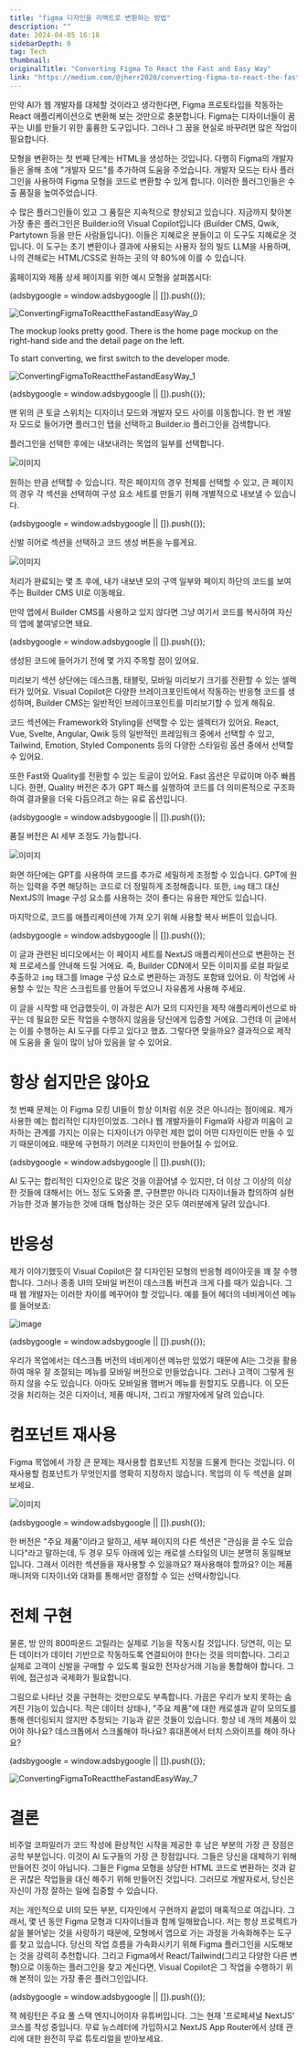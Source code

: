 ```yaml
---
title: "figma 디자인을 리액트로 변환하는 방법"
description: ""
date: 2024-04-05 16:18
sidebarDepth: 0
tag: Tech
thumbnail: 
originalTitle: "Converting Figma To React the Fast and Easy Way"
link: "https://medium.com/@jherr2020/converting-figma-to-react-the-fast-and-easy-way-d6525a866f24"
---
```



만약 AI가 웹 개발자를 대체할 것이라고 생각한다면, Figma 프로토타입을 작동하는 React 애플리케이션으로 변환해 보는 것만으로 충분합니다. Figma는 디자이너들이 꿈꾸는 UI를 만들기 위한 훌륭한 도구입니다. 그러나 그 꿈을 현실로 바꾸려면 많은 작업이 필요합니다.

모형을 변환하는 첫 번째 단계는 HTML을 생성하는 것입니다. 다행히 Figma의 개발자들은 올해 초에 "개발자 모드"를 추가하여 도움을 주었습니다. 개발자 모드는 타사 플러그인을 사용하여 Figma 모형을 코드로 변환할 수 있게 합니다. 이러한 플러그인들은 수출 품질을 높여주었습니다.

수 많은 플러그인들이 있고 그 품질은 지속적으로 향상되고 있습니다. 지금까지 찾아본 가장 좋은 플러그인은 Builder.io의 Visual Copilot입니다 (Builder CMS, Qwik, Partytown 등을 만든 사람들입니다). 이들은 지혜로운 분들이고 이 도구도 지혜로운 것입니다. 이 도구는 초기 변환이나 결과에 사용되는 사용자 정의 빌드 LLM을 사용하며, 나의 견해로는 HTML/CSS로 원하는 곳의 약 80%에 이를 수 있습니다.

홈페이지와 제품 상세 페이지를 위한 예시 모형을 살펴봅시다:

<!-- ui-log 수평형 -->
<ins class="adsbygoogle"
  style="display:block"
  data-ad-client="ca-pub-4877378276818686"
  data-ad-slot="9743150776"
  data-ad-format="auto"
  data-full-width-responsive="true"></ins>
<component is="script">
(adsbygoogle = window.adsbygoogle || []).push({});
</component>

![ConvertingFigmaToReacttheFastandEasyWay_0](./img/ConvertingFigmaToReacttheFastandEasyWay_0.png)

The mockup looks pretty good. There is the home page mockup on the right-hand side and the detail page on the left.

To start converting, we first switch to the developer mode.

![ConvertingFigmaToReacttheFastandEasyWay_1](./img/ConvertingFigmaToReacttheFastandEasyWay_1.png)

<!-- ui-log 수평형 -->
<ins class="adsbygoogle"
  style="display:block"
  data-ad-client="ca-pub-4877378276818686"
  data-ad-slot="9743150776"
  data-ad-format="auto"
  data-full-width-responsive="true"></ins>
<component is="script">
(adsbygoogle = window.adsbygoogle || []).push({});
</component>

맨 위의 큰 토글 스위치는 디자이너 모드와 개발자 모드 사이를 이동합니다. 한 번 개발자 모드로 들어가면 플러그인 탭을 선택하고 Builder.io 플러그인을 검색합니다.

플러그인을 선택한 후에는 내보내려는 목업의 일부를 선택합니다.

![이미지](./img/ConvertingFigmaToReacttheFastandEasyWay_2.png)

원하는 만큼 선택할 수 있습니다. 작은 페이지의 경우 전체를 선택할 수 있고, 큰 페이지의 경우 각 섹션을 선택하여 구성 요소 세트를 만들기 위해 개별적으로 내보낼 수 있습니다.

<!-- ui-log 수평형 -->
<ins class="adsbygoogle"
  style="display:block"
  data-ad-client="ca-pub-4877378276818686"
  data-ad-slot="9743150776"
  data-ad-format="auto"
  data-full-width-responsive="true"></ins>
<component is="script">
(adsbygoogle = window.adsbygoogle || []).push({});
</component>

신발 히어로 섹션을 선택하고 코드 생성 버튼을 누를게요.

![이미지](./img/ConvertingFigmaToReacttheFastandEasyWay_3.png)

처리가 완료되는 몇 초 후에, 내가 내보낸 모의 구역 일부와 페이지 하단의 코드를 보여주는 Builder CMS UI로 이동해요.

만약 앱에서 Builder CMS를 사용하고 있지 않다면 그냥 여기서 코드를 복사하여 자신의 앱에 붙여넣으면 돼요.

<!-- ui-log 수평형 -->
<ins class="adsbygoogle"
  style="display:block"
  data-ad-client="ca-pub-4877378276818686"
  data-ad-slot="9743150776"
  data-ad-format="auto"
  data-full-width-responsive="true"></ins>
<component is="script">
(adsbygoogle = window.adsbygoogle || []).push({});
</component>

생성된 코드에 들어가기 전에 몇 가지 주목할 점이 있어요.

미리보기 섹션 상단에는 데스크톱, 태블릿, 모바일 미리보기 크기를 전환할 수 있는 셀렉터가 있어요. Visual Copilot은 다양한 브레이크포인트에서 작동하는 반응형 코드를 생성하며, Builder CMS는 일반적인 브레이크포인트를 미리보기할 수 있게 해줘요.

코드 섹션에는 Framework와 Styling을 선택할 수 있는 셀렉터가 있어요. React, Vue, Svelte, Angular, Qwik 등의 일반적인 프레임워크 중에서 선택할 수 있고, Tailwind, Emotion, Styled Components 등의 다양한 스타일링 옵션 중에서 선택할 수 있어요.

또한 Fast와 Quality를 전환할 수 있는 토글이 있어요. Fast 옵션은 무료이며 아주 빠릅니다. 한편, Quality 버전은 추가 GPT 패스를 실행하여 코드를 더 의미론적으로 구조화하여 결과물을 더욱 다듬으려고 하는 유료 옵션입니다.

<!-- ui-log 수평형 -->
<ins class="adsbygoogle"
  style="display:block"
  data-ad-client="ca-pub-4877378276818686"
  data-ad-slot="9743150776"
  data-ad-format="auto"
  data-full-width-responsive="true"></ins>
<component is="script">
(adsbygoogle = window.adsbygoogle || []).push({});
</component>

품질 버전은 AI 세부 조정도 가능합니다.

![이미지](./img/ConvertingFigmaToReacttheFastandEasyWay_4.png)

화면 하단에는 GPT를 사용하여 코드를 추가로 세밀하게 조정할 수 있습니다. GPT에 원하는 입력을 주면 해당하는 코드로 더 정밀하게 조정해줍니다. 또한, `img` 태그 대신 NextJS의 Image 구성 요소를 사용하는 것이 좋다는 유용한 제안도 있습니다.

마지막으로, 코드를 애플리케이션에 가져 오기 위해 사용할 복사 버튼이 있습니다.

<!-- ui-log 수평형 -->
<ins class="adsbygoogle"
  style="display:block"
  data-ad-client="ca-pub-4877378276818686"
  data-ad-slot="9743150776"
  data-ad-format="auto"
  data-full-width-responsive="true"></ins>
<component is="script">
(adsbygoogle = window.adsbygoogle || []).push({});
</component>

이 글과 관련된 비디오에서는 이 페이지 세트를 NextJS 애플리케이션으로 변환하는 전체 프로세스를 안내해 드릴 거에요. 즉, Builder CDN에서 모든 이미지를 로컬 파일로 추출하고 `img` 태그를 Image 구성 요소로 변환하는 과정도 포함돼 있어요. 이 작업에 사용할 수 있는 작은 스크립트를 만들어 두었으니 자유롭게 사용해 주세요.

이 글을 시작할 때 언급했듯이, 이 과정은 AI가 모의 디자인을 제작 애플리케이션으로 바꾸는 데 필요한 모든 작업을 수행하지 않음을 당신에게 입증할 거에요. 그런데 이 글에서는 이를 수행하는 AI 도구를 다루고 있다고 했죠. 그렇다면 맞을까요? 결과적으로 제작에 도움을 줄 일이 많이 남아 있음을 알 수 있어요.

# 항상 쉽지만은 않아요

첫 번째 문제는 이 Figma 모킹 UI들이 항상 이처럼 쉬운 것은 아니라는 점이에요. 제가 사용한 예는 합리적인 디자인이었죠. 그러나 웹 개발자들이 Figma와 사랑과 미움이 교차하는 관계를 가지는 이유는 디자이너가 아무런 제한 없이 어떤 디자인이든 만들 수 있기 때문이에요. 때문에 구현하기 어려운 디자인이 만들어질 수 있어요.

<!-- ui-log 수평형 -->
<ins class="adsbygoogle"
  style="display:block"
  data-ad-client="ca-pub-4877378276818686"
  data-ad-slot="9743150776"
  data-ad-format="auto"
  data-full-width-responsive="true"></ins>
<component is="script">
(adsbygoogle = window.adsbygoogle || []).push({});
</component>

AI 도구는 합리적인 디자인으로 많은 것을 이끌어낼 수 있지만, 더 이상 그 이상의 이상한 것들에 대해서는 어느 정도 도와줄 뿐, 구현뿐만 아니라 디자이너들과 합의하여 실현 가능한 것과 불가능한 것에 대해 협상하는 것은 모두 여러분에게 달려 있습니다.

# 반응성

제가 이야기했듯이 Visual Copilot은 잘 디자인된 모형의 반응형 레이아웃을 꽤 잘 수행합니다. 그러나 종종 UI의 모바일 버전이 데스크톱 버전과 크게 다를 때가 있습니다. 그 때 웹 개발자는 이러한 차이를 메꾸어야 할 것입니다. 예를 들어 헤더의 네비게이션 메뉴를 들어보죠:

![image](./img/ConvertingFigmaToReacttheFastandEasyWay_5.png)

<!-- ui-log 수평형 -->
<ins class="adsbygoogle"
  style="display:block"
  data-ad-client="ca-pub-4877378276818686"
  data-ad-slot="9743150776"
  data-ad-format="auto"
  data-full-width-responsive="true"></ins>
<component is="script">
(adsbygoogle = window.adsbygoogle || []).push({});
</component>

우리가 목업에서는 데스크톱 버전의 네비게이션 메뉴만 있었기 때문에 AI는 그것을 활용하여 매우 잘 조절되는 메뉴를 모바일 버전으로 만들었습니다. 그러나 고객이 그렇게 원하지 않을 수도 있습니다. 아마도 모바일용 햄버거 메뉴를 원할지도 모릅니다. 이 모든 것을 처리하는 것은 디자이너, 제품 매니저, 그리고 개발자에게 달려 있습니다.

# 컴포넌트 재사용

Figma 목업에서 가장 큰 문제는 재사용할 컴포넌트 지정을 드물게 한다는 것입니다. 이 재사용할 컴포넌트가 무엇인지를 명확히 지정하지 않습니다. 목업의 이 두 섹션을 살펴보세요.

![이미지](./img/ConvertingFigmaToReacttheFastandEasyWay_6.png)

<!-- ui-log 수평형 -->
<ins class="adsbygoogle"
  style="display:block"
  data-ad-client="ca-pub-4877378276818686"
  data-ad-slot="9743150776"
  data-ad-format="auto"
  data-full-width-responsive="true"></ins>
<component is="script">
(adsbygoogle = window.adsbygoogle || []).push({});
</component>

한 버전은 "주요 제품"이라고 말하고, 세부 페이지의 다른 섹션은 "관심을 끌 수도 있습니다"라고 말하는데, 두 경우 모두 아래에 있는 캐로셀 스타일의 UI는 분명히 동일해보입니다. 그래서 이러한 섹션들을 재사용할 수 있을까요? 재사용해야 할까요? 이는 제품 매니저와 디자이너와 대화를 통해서만 결정할 수 있는 선택사항입니다.

# 전체 구현

물론, 방 안의 800파운드 고릴라는 실제로 기능을 작동시킬 것입니다. 당연히, 이는 모든 데이터가 데이터 기반으로 작동하도록 연결되어야 한다는 것을 의미합니다. 그리고 실제로 고객이 신발을 구매할 수 있도록 필요한 전자상거래 기능을 통합해야 합니다. 그 위에, 접근성과 국제화가 필요합니다.

그림으로 나타난 것을 구현하는 것만으로도 부족합니다. 가끔은 우리가 보지 못하는 숨겨진 기능이 있습니다. 적은 데이터 상태나, "주요 제품"에 대한 캐로셀과 같이 모의도를 통해 렌더링되지 않지만 추정되는 기능과 같은 것들이 있습니다. 항상 네 개의 제품이 있어야 하나요? 데스크톱에서 스크롤해야 하나요? 휴대폰에서 터치 스와이프를 해야 하나요?

<!-- ui-log 수평형 -->
<ins class="adsbygoogle"
  style="display:block"
  data-ad-client="ca-pub-4877378276818686"
  data-ad-slot="9743150776"
  data-ad-format="auto"
  data-full-width-responsive="true"></ins>
<component is="script">
(adsbygoogle = window.adsbygoogle || []).push({});
</component>

![ConvertingFigmaToReacttheFastandEasyWay_7](./img/ConvertingFigmaToReacttheFastandEasyWay_7.png)

# 결론

비주얼 코파일러가 코드 작성에 환상적인 시작을 제공한 후 남은 부분의 가장 큰 장점은 공학 부분입니다. 이것이 AI 도구들의 가장 큰 장점입니다. 그들은 당신을 대체하기 위해 만들어진 것이 아닙니다. 그들은 Figma 모형을 상당한 HTML 코드로 변환하는 것과 같은 귀찮은 작업들을 대신 해주기 위해 만들어진 것입니다. 그러므로 개발자로서, 당신은 자신이 가장 잘하는 일에 집중할 수 있습니다.

저는 개인적으로 UI의 모든 부분, 디자인에서 구현까지 끝없이 매혹적으로 여깁니다. 그래서, 몇 년 동안 Figma 모형과 디자이너들과 함께 일해왔습니다. 저는 항상 프로젝트가 삶을 불어넣는 것을 사랑하기 때문에, 모형에서 앱으로 가는 과정을 가속화해주는 도구를 찾고 있습니다. 당신의 작업 흐름을 가속화시키기 위해 Figma 플러그인을 시도해보는 것을 강력히 추천합니다. 그리고 Figma에서 React/Tailwind(그리고 다양한 다른 변형)으로 이동하는 플러그인을 찾고 계신다면, Visual Copilot은 그 작업을 수행하기 위해 본적이 있는 가장 좋은 플러그인입니다.

<!-- ui-log 수평형 -->
<ins class="adsbygoogle"
  style="display:block"
  data-ad-client="ca-pub-4877378276818686"
  data-ad-slot="9743150776"
  data-ad-format="auto"
  data-full-width-responsive="true"></ins>
<component is="script">
(adsbygoogle = window.adsbygoogle || []).push({});
</component>

잭 헤링턴은 주요 풀 스택 엔지니어이자 유튜버입니다. 
그는 현재 '프로페셔널 NextJS' 코스를 작성 중입니다. 
무료 뉴스레터에 가입하시고 NextJS App Router에서 상태 관리에 대한 완전히 무료 튜토리얼을 받아보세요.